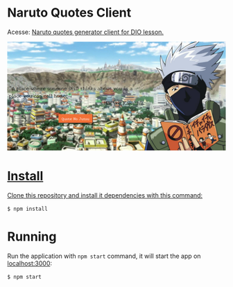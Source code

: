 # Naruto Quotes Client
Acesse: <a href="https://naruto-quotes-dio.vercel.app/" target='_blank'>
Naruto quotes generator client for DIO lesson.

![screenshot](screenshot.PNG?raw=true "screenshot")

# Install
Clone this repository and install it dependencies with this command:
```sh
$ npm install
```

# Running
Run the application with `npm start` command, it will start the app on [localhost:3000](http://localhost:3000):
```sh
$ npm start
```